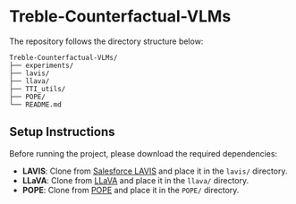 # Treble-Counterfactual-VLMs
The repository follows the directory structure below:

```
Treble-Counterfactual-VLMs/
├── experiments/
├── lavis/
├── llava/
├── TTI_utils/
├── POPE/
└── README.md
```

## Setup Instructions

Before running the project, please download the required dependencies:

- **LAVIS**: Clone from [Salesforce LAVIS](https://github.com/salesforce/LAVIS/lavis) and place it in the `lavis/` directory.
- **LLaVA**: Clone from [LLaVA](https://github.com/haotian-liu/LLaVA/tree/main/llava) and place it in the `llava/` directory.
- **POPE**: Clone from [POPE](https://github.com/RUCAIBox/POPE) and place it in the `POPE/` directory.
